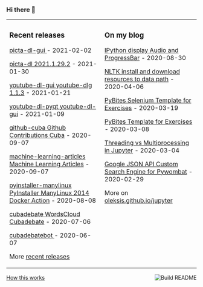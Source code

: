### Hi there 👋

<table><tr><td valign="top" width="50%">

### Recent releases
<!-- recent_releases starts -->
[picta-dl-gui ](https://github.com/oleksis/picta-dl-gui/releases/tag/v0.12.12) - 2021-02-02

[picta-dl 2021.1.29.2](https://github.com/oleksis/picta-dl/releases/tag/v2021.1.29.2) - 2021-01-30

[youtube-dl-gui youtube-dlg 1.1.3](https://github.com/oleksis/youtube-dl-gui/releases/tag/v1.1.3) - 2021-01-21

[youtube-dl-pyqt youtube-dl-gui](https://github.com/oleksis/youtube-dl-pyqt/releases/tag/v0.4.2) - 2021-01-09

[github-cuba Github Contributions Cuba](https://github.com/oleksis/github-cuba/releases/tag/v0.2) - 2020-09-07

[machine-learning-articles Machine Learning Articles](https://github.com/oleksis/machine-learning-articles/releases/tag/v1.0) - 2020-09-07

[pyinstaller-manylinux PyInstaller ManyLinux 2014 Docker Action](https://github.com/oleksis/pyinstaller-manylinux/releases/tag/v1) - 2020-08-08

[cubadebate WordsCloud Cubadebate](https://github.com/oleksis/cubadebate/releases/tag/v1.2.18) - 2020-07-06

[cubadebatebot ](https://github.com/oleksis/cubadebatebot/releases/tag/v0.1.1) - 2020-06-07
<!-- recent_releases ends -->
More [recent releases](https://github.com/oleksis/oleksis/blob/master/releases.md)
</td><td valign="top" width="50%">

### On my blog
<!-- blog starts -->
[IPython display Audio and ProgressBar](https://oleksis.github.io/jupyter/ipython/audio/progressbar/jupyter/2020/08/30/ipython-display-audio-progress-bar.html) - 2020-08-30

[NLTK install and download resources to data path](https://oleksis.github.io/jupyter/nltk/nlp/python/jupyter/carnets/2020/04/06/nltk-install-download-add-resource-data-path.html) - 2020-04-06

[PyBites Selenium Template for Exercises](https://oleksis.github.io/jupyter/selenium/python/pytest/jupyter/template/pybites/2020/03/19/pybites-selenium-template.html) - 2020-03-19

[PyBites Template for Exercises](https://oleksis.github.io/jupyter/python/pytest/jupyter/template/pybites/2020/03/08/pybites-template-jupyter.html) - 2020-03-08

[Threading vs Multiprocessing in Jupyter](https://oleksis.github.io/jupyter/python/jupyter/threading/multiprocessing/concurrent/timeit/carnets/2020/03/04/threading-multiprocessing-jupyter.html) - 2020-03-04

[Google JSON API Custom Search Engine for Pywombat](https://oleksis.github.io/jupyter/python/jupyter/requests/pandas/api/json/2020/02/29/customsearch-api-pywombat-live.html) - 2020-02-29
<!-- blog ends -->
More on [oleksis.github.io/jupyter](https://oleksis.github.io/jupyter/)
</td></tr></table>

<a href="https://github.com/oleksis/oleksis/actions"><img src="https://github.com/oleksis/oleksis/workflows/Build%20README/badge.svg" align="right" alt="Build README"></a> <a href="https://simonwillison.net/2020/Jul/10/self-updating-profile-readme/">How this works</a>
